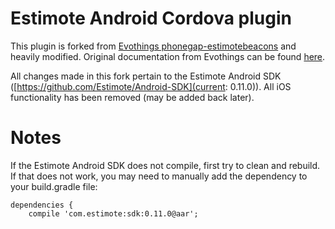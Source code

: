 # Estimote Android Cordova plugin

This plugin is forked from [Evothings phonegap-estimotebeacons](https://github.com/evothings/phonegap-estimotebeacons) and heavily modified. Original documentation from Evothings can be found [here](https://github.com/evothings/phonegap-estimotebeacons/blob/master/documentation.md).

All changes made in this fork pertain to the Estimote Android SDK ([https://github.com/Estimote/Android-SDK](current: 0.11.0)). All iOS functionality has been removed (may be added back later).


# Notes

If the Estimote Android SDK does not compile, first try to clean and rebuild. If that does not work, you may need to manually add the dependency to your build.gradle file:

```
dependencies {
    compile 'com.estimote:sdk:0.11.0@aar';
```
